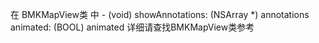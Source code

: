 在 BMKMapView类 中 - (void) showAnnotations: (NSArray *) annotations animated: (BOOL) animated 详细请查找BMKMapView类参考